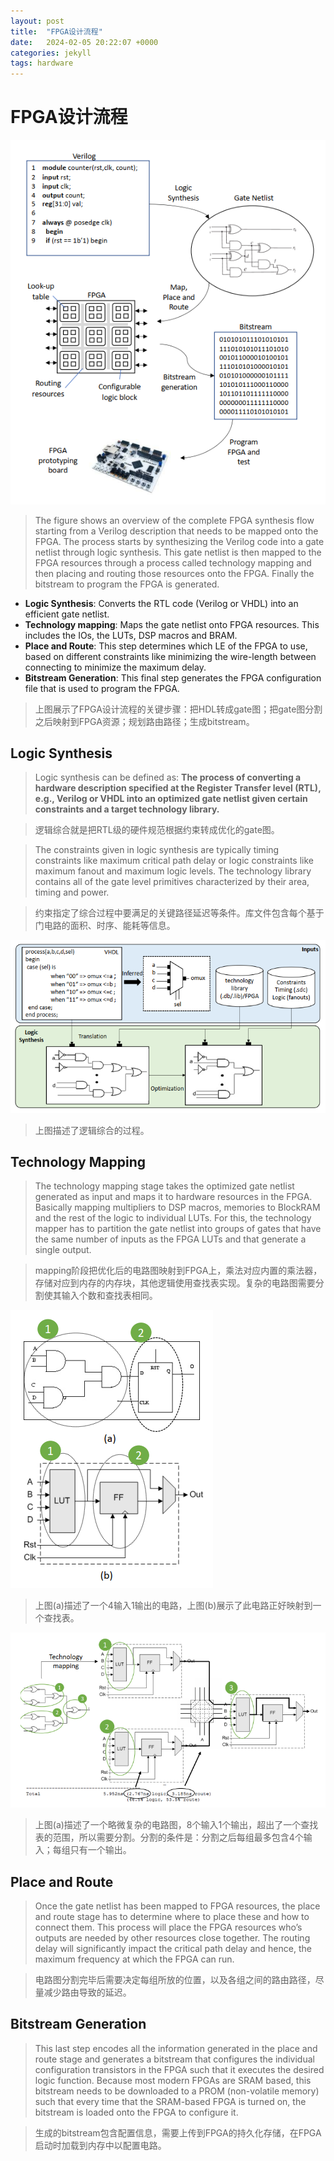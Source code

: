 ```yaml
---
layout: post
title:  "FPGA设计流程"
date:   2024-02-05 20:22:07 +0000
categories: jekyll
tags: hardware
---
```


# FPGA设计流程

![fpga-design-flow](/assets/images/2024-02-05/fpga-design-flow.png)

> The figure shows an overview of the complete FPGA synthesis flow starting from a Verilog description that needs to be mapped onto the FPGA. The process starts by synthesizing the Verilog code into a gate netlist through logic synthesis. This gate netlist is then mapped to the FPGA resources through a process called technology mapping and then placing and routing those resources onto the FPGA. Finally the bitstream to program the FPGA is generated.

* **Logic Synthesis**: Converts the RTL code (Verilog or VHDL) into an efficient gate netlist.
* **Technology mapping**: Maps the gate netlist onto FPGA resources. This includes the IOs, the LUTs, DSP macros and BRAM.
* **Place and Route**: This step determines which LE of the FPGA to use, based on different constraints like minimizing the wire-length between connecting to minimize the maximum delay.
* **Bitstream Generation**: This final step generates the FPGA configuration file that is used to program the FPGA.

> 上图展示了FPGA设计流程的关键步骤：把HDL转成gate图；把gate图分割之后映射到FPGA资源；规划路由路径；生成bitstream。

## Logic Synthesis

> Logic synthesis can be defined as: **The process of converting a hardware description specified at the Register Transfer level (RTL), e.g., Verilog or VHDL into an optimized gate netlist given certain constraints and a target technology library.** 

> 逻辑综合就是把RTL级的硬件规范根据约束转成优化的gate图。

> The constraints given in logic synthesis are typically timing constraints like maximum critical path delay or logic constraints like maximum fanout and maximum logic levels. The technology library contains all of the gate level primitives characterized by their area, timing and power.

> 约束指定了综合过程中要满足的关键路径延迟等条件。库文件包含每个基于门电路的面积、时序、能耗等信息。

![logic-flow](/assets/images/2024-02-05/logic-flow.png)

> 上图描述了逻辑综合的过程。


## Technology Mapping

> The technology mapping stage takes the optimized gate netlist generated as input and maps it to hardware resources in the FPGA. Basically mapping multipliers to DSP macros, memories to BlockRAM and the rest of the logic to individual LUTs. For this, the technology mapper has to partition the gate netlist into groups of gates that have the same number of inputs as the FPGA LUTs and that generate a single output.

> mapping阶段把优化后的电路图映射到FPGA上，乘法对应内置的乘法器，存储对应到内存的内存块，其他逻辑使用查找表实现。复杂的电路图需要分割使其输入个数和查找表相同。


![mapping-1](/assets/images/2024-02-05/mapping-1.png)

> 上图(a)描述了一个4输入1输出的电路，上图(b)展示了此电路正好映射到一个查找表。

![mapping-2](/assets/images/2024-02-05/mapping-2.png)

> 上图(a)描述了一个略微复杂的电路图，8个输入1个输出，超出了一个查找表的范围，所以需要分割。分割的条件是：分割之后每组最多包含4个输入；每组只有一个输出。


## Place and Route

> Once the gate netlist has been mapped to FPGA resources, the place and route stage has to determine where to place these and how to connect them. This process will place the FPGA resources who’s outputs are needed by other resources close together. The routing delay will significantly impact the critical path delay and hence, the maximum frequency at which the FPGA can run.

> 电路图分割完毕后需要决定每组所放的位置，以及各组之间的路由路径，尽量减少路由导致的延迟。


## Bitstream Generation

> This last step encodes all the information generated in the place and route stage and generates a bitstream that configures the individual configuration transistors in the FPGA such that it executes the desired logic function. Because most modern FPGAs are SRAM based, this bitstream needs to be downloaded to a PROM (non-volatile memory) such that every time that the SRAM-based FPGA is turned on, the bitstream is loaded onto the FPGA to configure it.

> 生成的bitstream包含配置信息，需要上传到FPGA的持久化存储，在FPGA启动时加载到内存中以配置电路。
